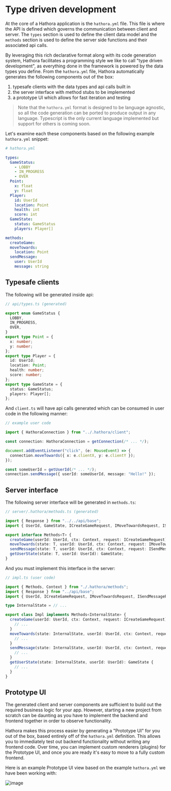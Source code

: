 # Type driven development

At the core of a Hathora application is the `hathora.yml` file. This file is where the API is defined which governs the communication between client and server. The `types` section is used to define the client data model and the `methods` section is used to define the server side functions and their associated api calls.

By leveraging this rich declarative format along with its code generation system, Hathora facilitates a programming style we like to call "type driven development", as everything done in the framework is powered by the data types you define. From the `hathora.yml` file, Hathora automatically generates the following components out of the box:

1. typesafe clients with the data types and api calls built in
2. the server interface with method stubs to be implemented
3. a prototype UI which allows for fast iteration and testing

> Note that the `hathora.yml` format is designed to be language agnostic, so all the code generation can be ported to produce output in any language. Typescript is the only current language implemented but support for others is coming soon.

Let's examine each these components based on the following example `hathora.yml` snippet:

```yml
# hathora.yml

types:
  GameStatus:
    - LOBBY
    - IN_PROGRESS
    - OVER
  Point:
    x: float
    y: float
  Player:
    id: UserId
    location: Point
    health: int
    score: int
  GameState:
    status: GameStatus
    players: Player[]

methods:
  createGame:
  moveTowards:
    location: Point
  sendMessage:
    user: UserId
    message: string
```

## Typesafe clients

The following will be generated inside api:

```ts
// api/types.ts (generated)

export enum GameStatus {
  LOBBY,
  IN_PROGRESS,
  OVER,
}
export type Point = {
  x: number;
  y: number;
};
export type Player = {
  id: UserId;
  location: Point;
  health: number;
  score: number;
};
export type GameState = {
  status: GameStatus;
  players: Player[];
};
```

And `client.ts` will have api calls generated which can be consumed in user code in the following manner:

```ts
// example user code

import { HathoraConnection } from "../.hathora/client";

const connection: HathoraConnection = getConnection(/* ... */);

document.addEventListener("click", (e: MouseEvent) => {
  connection.moveTowards({ x: e.clientX, y: e.clientY });
});

const someUserId = getUserId(/* ... */);
connection.sendMessage({ userId: someUserId, message: "Hello!" });
```

## Server interface

The following server interface will be generated in `methods.ts`:

```ts
// server/.hathora/methods.ts (generated)

import { Response } from "../../api/base";
import { UserId, GameState, ICreateGameRequest, IMoveTowardsRequest, ISendMessageRequest } from "../../api/types";

export interface Methods<T> {
  createGame(userId: UserId, ctx: Context, request: ICreateGameRequest): T;
  moveTowards(state: T, userId: UserId, ctx: Context, request: IMoveTowardsRequest): Response;
  sendMessage(state: T, userId: UserId, ctx: Context, request: ISendMessageRequest): Response;
  getUserState(state: T, userId: UserId): GameState;
}
```

And you must implement this interface in the server:

```ts
// impl.ts (user code)

import { Methods, Context } from "./.hathora/methods";
import { Response } from "../api/base";
import { UserId, ICreateGameRequest, IMoveTowardsRequest, ISendMessageRequest, GameState } from "../api/types";

type InternalState = // ...

export class Impl implements Methods<InternalState> {
  createGame(userId: UserId, ctx: Context, request: ICreateGameRequest): InternalState {
    // ...
  }
  moveTowards(state: InternalState, userId: UserId, ctx: Context, request: IMoveTowardsRequest): Response {
    // ...
  }
  sendMessage(state: InternalState, userId: UserId, ctx: Context, request: ISendMessageRequest): Response {
    // ...
  }
  getUserState(state: InternalState, userId: UserId): GameState {
    // ...
  }
}
```

## Prototype UI

The generated client and server components are sufficient to build out the required business logic for your app. However, starting a new project from scratch can be daunting as you have to implement the backend and frontend together in order to observe functionality.

Hathora makes this process easier by generating a "Prototype UI" for you out of the box, based entirely off of the `hathora.yml` definition. This allows you to immediately test out backend functionality without writing any frontend code. Over time, you can implement custom renderers (plugins) for the Prototype UI, and once you are ready it's easy to move to a fully custom frontend.

Here is an example Prototype UI view based on the example `hathora.yml` we have been working with:

![image](https://user-images.githubusercontent.com/5400947/149220486-5ce77fe6-d366-46eb-a0b6-c239a4a030cd.png)
